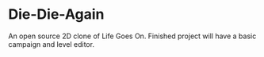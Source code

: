# Die-Die-Again
An open source 2D clone of Life Goes On. Finished project will have a basic campaign and level editor.


